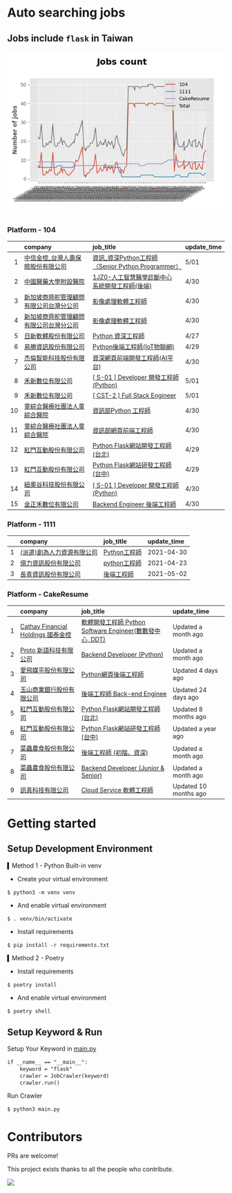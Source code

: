 # Auto searching jobs

## Jobs include `flask` in Taiwan 

 ![image](./doc/plot_img.jpg)


### Platform - 104


|    | company                                                                                       | job_title                                                                                           | update_time   |
|---:|:----------------------------------------------------------------------------------------------|:----------------------------------------------------------------------------------------------------|:--------------|
|  1 | [中信金控_台灣人壽保險股份有限公司](https://www.104.com.tw/company/1mtr7vs?jobsource=2018indexpoc)            | [資訊_資深Python工程師（Senior Python Programmer）](https://www.104.com.tw/job/77drj?jobsource=2018indexpoc) | 5/01          |
|  2 | [中國醫藥大學附設醫院](https://www.104.com.tw/company/o5x51w0?jobsource=2018indexpoc)                   | [1JZ0-人工智慧醫學診斷中心 系統開發工程師(後端)](https://www.104.com.tw/job/798gy?jobsource=2018indexpoc)              | 4/30          |
|  3 | [新加坡商齊舵管理顧問有限公司台灣分公司](https://www.104.com.tw/company/1a2x6bldr7?jobsource=2018indexpoc)       | [影像處理軟體工程師](https://www.104.com.tw/job/77vw9?jobsource=2018indexpoc)                                | 4/30          |
|  4 | [新加坡商齊舵管理顧問有限公司台灣分公司](https://www.104.com.tw/company/1a2x6bldr7?jobsource=jolist_a_relevance) | [影像處理軟體工程師](https://www.104.com.tw/job/77vw9?jobsource=jolist_a_relevance)                          | 4/30          |
|  5 | [日新軟體股份有限公司](https://www.104.com.tw/company/oi77qwg?jobsource=jolist_a_relevance)             | [Python 資深工程師](https://www.104.com.tw/job/6yfn5?jobsource=jolist_a_relevance)                       | 4/27          |
|  6 | [易勝資訊股份有限公司](https://www.104.com.tw/company/1a2x6bj8og?jobsource=jolist_a_relevance)          | [Python後端工程師(IoT物聯網)](https://www.104.com.tw/job/76vbt?jobsource=jolist_a_relevance)                | 4/29          |
|  7 | [杰倫智能科技股份有限公司](https://www.104.com.tw/company/1a2x6bkirw?jobsource=2018indexpoc)              | [資深網頁前端開發工程師(AI平台)](https://www.104.com.tw/job/6hxnt?jobsource=2018indexpoc)                        | 4/30          |
|  8 | [禾新數位有限公司](https://www.104.com.tw/company/1a2x6bjs3i?jobsource=2018indexpoc)                  | [[ S-01 ] Developer 開發工程師 (Python)](https://www.104.com.tw/job/6rrkz?jobsource=2018indexpoc)        | 5/01          |
|  9 | [禾新數位有限公司](https://www.104.com.tw/company/1a2x6bjs3i?jobsource=2018indexpoc)                  | [[ CST-2 ] Full Stack Engineer](https://www.104.com.tw/job/76q8f?jobsource=2018indexpoc)            | 5/01          |
| 10 | [童綜合醫療社團法人童綜合醫院](https://www.104.com.tw/company/kw8xsls?jobsource=2018indexpoc)               | [資訊部Python 工程師](https://www.104.com.tw/job/6upji?jobsource=2018indexpoc)                            | 4/30          |
| 11 | [童綜合醫療社團法人童綜合醫院](https://www.104.com.tw/company/kw8xsls?jobsource=2018indexpoc)               | [資訊部網頁前端工程師](https://www.104.com.tw/job/6sjx5?jobsource=2018indexpoc)                               | 4/30          |
| 12 | [紅門互動股份有限公司](https://www.104.com.tw/company/oh4m67k?jobsource=jolist_a_relevance)             | [Python Flask網站開發工程師(台北)](https://www.104.com.tw/job/6xtfl?jobsource=jolist_a_relevance)            | 4/29          |
| 13 | [紅門互動股份有限公司](https://www.104.com.tw/company/oh4m67k?jobsource=jolist_a_relevance)             | [Python Flask網站研發工程師(台中)](https://www.104.com.tw/job/6kf9h?jobsource=jolist_a_relevance)            | 4/29          |
| 14 | [紐奧谷科技股份有限公司](https://www.104.com.tw/company/1a2x6blk60?jobsource=2018indexpoc)               | [[ S-01 ] Developer 開發工程師 (Python)](https://www.104.com.tw/job/78o4v?jobsource=2018indexpoc)        | 4/30          |
| 15 | [金正禾數位有限公司](https://www.104.com.tw/company/1a2x6bl4su?jobsource=2018indexpoc)                 | [Backend Engineer 後端工程師](https://www.104.com.tw/job/720ep?jobsource=2018indexpoc)                   | 4/30          |

### Platform - 1111


|    | company                                                  | job_title                                          | update_time   |
|---:|:---------------------------------------------------------|:---------------------------------------------------|:--------------|
|  1 | [(派遣)創為人力資源有限公司](https://www.1111.com.tw/corp/72531811/) | [Python工程師](https://www.1111.com.tw/job/91178382/) | 2021-04-30    |
|  2 | [億力資訊股份有限公司](https://www.1111.com.tw/corp/54937860/)     | [python工程師](https://www.1111.com.tw/job/97374762/) | 2021-04-23    |
|  3 | [長青資訊股份有限公司](https://www.1111.com.tw/corp/71694811/)     | [後端工程師](https://www.1111.com.tw/job/85012186/)     | 2021-05-02    |

### Platform - CakeResume


|    | company                                                                               | job_title                                                                                                                           | update_time           |
|---:|:--------------------------------------------------------------------------------------|:------------------------------------------------------------------------------------------------------------------------------------|:----------------------|
|  1 | [Cathay Financial Holdings 國泰金控](https://www.cakeresume.com/companies/cathayholdings) | [軟體開發工程師 Python Software Engineer(數數發中心, DDT)](https://www.cakeresume.com/companies/cathayholdings/jobs/f5c69a)                     | Updated a month ago   |
|  2 | [Proto 新語科技有限公司](https://www.cakeresume.com/companies/proto-cx)                       | [Backend Developer (Python)](https://www.cakeresume.com/companies/proto-cx/jobs/backend-developer-python)                           | Updated a month ago   |
|  3 | [愛飛媒平股份有限公司](https://www.cakeresume.com/companies/avmapping)                          | [Python網頁後端工程師](https://www.cakeresume.com/companies/avmapping/jobs/web-backend-engineer-c24e5a)                                    | Updated 4 days ago    |
|  4 | [玉山商業銀行股份有限公司](https://www.cakeresume.com/companies/esunbank)                         | [後端工程師 Back-end Enginee](https://www.cakeresume.com/companies/esunbank/jobs/back-end-enginee)                                       | Updated 24 days ago   |
|  5 | [紅門互動股份有限公司](https://www.cakeresume.com/companies/eagleeye-5332f1)                    | [Python Flask網站開發工程師(台北)](https://www.cakeresume.com/companies/eagleeye-5332f1/jobs/python-flask-web-development-engineer-taipei)   | Updated 8 months ago  |
|  6 | [紅門互動股份有限公司](https://www.cakeresume.com/companies/eagleeye-5332f1)                    | [Python Flask網站研發工程師(台中)](https://www.cakeresume.com/companies/eagleeye-5332f1/jobs/python-flask-website-r-amp-d-engineer-taichung) | Updated a year ago    |
|  7 | [菜蟲農食股份有限公司](https://www.cakeresume.com/companies/tsaitung)                           | [後端工程師 (初階、資深)](https://www.cakeresume.com/companies/tsaitung/jobs/back-end-engineer-initial-senior)                                | Updated a month ago   |
|  8 | [菜蟲農食股份有限公司](https://www.cakeresume.com/companies/tsaitung)                           | [Backend Developer (Junior & Senior)](https://www.cakeresume.com/companies/tsaitung/jobs/backend-developer-junior-senior)           | Updated a month ago   |
|  9 | [訊真科技有限公司](https://www.cakeresume.com/companies/truetel)                              | [Cloud Service 軟體工程師](https://www.cakeresume.com/companies/truetel/jobs/cloud-service-software-engineer)                            | Updated 10 months ago |



# Getting started
## Setup Development Environment
▍Method 1 - Python Built-in venv

- Create your virtual environment
```
$ python3 -m venv venv
```
- And enable virtual environment
```
$ . venv/bin/activate
```
- Install requirements
```
$ pip install -r requirements.txt 
```

▍Method 2 - Poetry
- Install requirements
```
$ poetry install
```
- And enable virtual environment
```
$ poetry shell
```

## Setup Keyword & Run

Setup Your Keyword in [main.py](./main.py#L88)
```
if __name__ == "__main__":
    keyword = "flask"
    crawler = JobCrawler(keyword)
    crawler.run()
```

Run Crawler
```
$ python3 main.py
```

# Contributors
PRs are welcome!

This project exists thanks to all the people who contribute.

<a href="https://github.com/hsuanchi/auto-search-flask-job/graphs/contributors">
  <img src="https://contrib.rocks/image?repo=hsuanchi/auto-search-flask-job"/>
</a>
